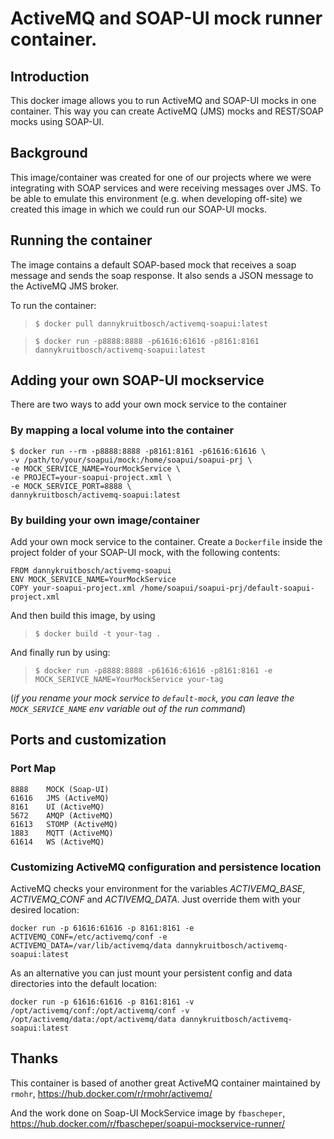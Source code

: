 # ActiveMQ and SOAP-UI mock runner container.

## Introduction

This docker image allows you to run ActiveMQ and SOAP-UI mocks in one container. This way you can create ActiveMQ (JMS) mocks and
REST/SOAP mocks using SOAP-UI.

## Background

This image/container was created for one of our projects where we were integrating with SOAP services and were receiving messages over JMS.
To be able to emulate this environment (e.g. when developing off-site) we created this image in which we could run our SOAP-UI mocks.

## Running the container

The image contains a default SOAP-based mock that receives a soap message and sends the soap response. It also sends a JSON message to the ActiveMQ JMS broker.

To run the container:
  
  > `$ docker pull dannykruitbosch/activemq-soapui:latest`
  
  > `$ docker run -p8888:8888 -p61616:61616 -p8161:8161 dannykruitbosch/activemq-soapui:latest`

## Adding your own SOAP-UI mockservice

There are two ways to add your own mock service to the container

### By mapping a local volume into the container

    $ docker run --rm -p8888:8888 -p8161:8161 -p61616:61616 \
    -v /path/to/your/soapui/mock:/home/soapui/soapui-prj \
    -e MOCK_SERVICE_NAME=YourMockService \
    -e PROJECT=your-soapui-project.xml \
    -e MOCK_SERVICE_PORT=8888 \
    dannykruitbosch/activemq-soapui:latest


### By building your own image/container

Add your own mock service to the container. Create a `Dockerfile` inside the project folder of your SOAP-UI mock, with the following contents:

    FROM dannykruitbosch/activemq-soapui
    ENV MOCK_SERVICE_NAME=YourMockService
    COPY your-soapui-project.xml /home/soapui/soapui-prj/default-soapui-project.xml

And then build this image, by using

> `$ docker build -t your-tag .`

And finally run by using:

> `$ docker run -p8888:8888 -p61616:61616 -p8161:8161 -e MOCK_SERIVCE_NAME=YourMockService your-tag`

(_if you rename your mock service to `default-mock`, you can leave the `MOCK_SERVICE_NAME` env variable out of the run command_)


## Ports and customization

### Port Map

    8888    MOCK (Soap-UI)
    61616   JMS (ActiveMQ)
    8161    UI (ActiveMQ)
    5672    AMQP (ActiveMQ)
    61613   STOMP (ActiveMQ)
    1883    MQTT (ActiveMQ)
    61614   WS (ActiveMQ)

### Customizing ActiveMQ configuration and persistence location

ActiveMQ checks your environment for the variables *ACTIVEMQ_BASE*, *ACTIVEMQ_CONF* and *ACTIVEMQ_DATA*.
Just override them with your desired location:

    docker run -p 61616:61616 -p 8161:8161 -e ACTIVEMQ_CONF=/etc/activemq/conf -e ACTIVEMQ_DATA=/var/lib/activemq/data dannykruitbosch/activemq-soapui:latest

As an alternative you can just mount your persistent config and data directories into the default location:

    docker run -p 61616:61616 -p 8161:8161 -v /opt/activemq/conf:/opt/activemq/conf -v /opt/activemq/data:/opt/activemq/data dannykruitbosch/activemq-soapui:latest

## Thanks

This container is based of another great ActiveMQ container maintained by `rmohr`, https://hub.docker.com/r/rmohr/activemq/

And the work done on Soap-UI MockService image by `fbascheper`, https://hub.docker.com/r/fbascheper/soapui-mockservice-runner/
